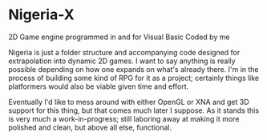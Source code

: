 # Nigeria-X
2D Game engine programmed in and for Visual Basic
Coded by me

Nigeria is just a folder structure and accompanying code designed for extrapolation into dynamic 2D games.
I want to say anything is really possible depending on how one expands on what's already there. I'm in the
process of building some kind of RPG for it as a project; certainly things like platformers would also be
viable given time and effort.

Eventually I'd like to mess around with either OpenGL or XNA and get 3D support for this thing, but that comes
much later I suppose. As it stands this is very much a work-in-progress; still laboring away at making it more
polished and clean, but above all else, functional.
